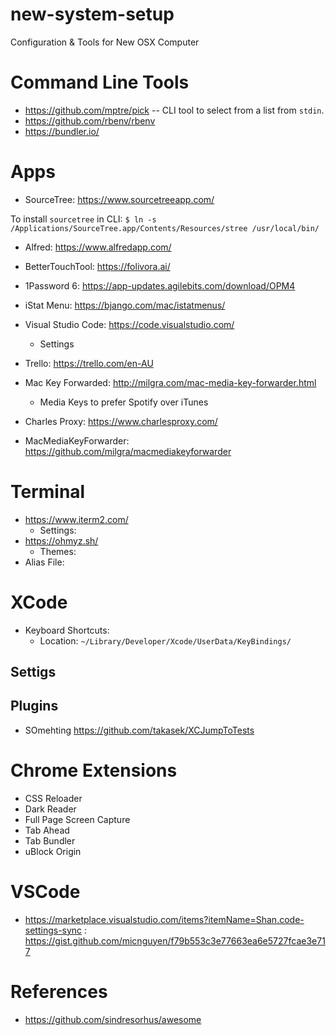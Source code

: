 # new-system-setup
Configuration &amp; Tools for New OSX Computer

# Command Line Tools
- https://github.com/mptre/pick
-- CLI tool to select from a list from `stdin`.
- https://github.com/rbenv/rbenv
- https://bundler.io/

# Apps
- SourceTree: https://www.sourcetreeapp.com/

To install `sourcetree` in CLI: `$ ln -s /Applications/SourceTree.app/Contents/Resources/stree /usr/local/bin/`

- Alfred: https://www.alfredapp.com/

- BetterTouchTool: https://folivora.ai/

- 1Password 6: https://app-updates.agilebits.com/download/OPM4

- iStat Menu: https://bjango.com/mac/istatmenus/

- Visual Studio Code: https://code.visualstudio.com/
  - Settings
  
- Trello: https://trello.com/en-AU

- Mac Key Forwarded: http://milgra.com/mac-media-key-forwarder.html
  - Media Keys to prefer Spotify over iTunes
  
- Charles Proxy: https://www.charlesproxy.com/

- MacMediaKeyForwarder: https://github.com/milgra/macmediakeyforwarder 


# Terminal
- https://www.iterm2.com/
  - Settings: 
- https://ohmyz.sh/
  - Themes: 
- Alias File: 

# XCode
- Keyboard Shortcuts:
  - Location: `~/Library/Developer/Xcode/UserData/KeyBindings/`
## Settigs
## Plugins
- SOmehting
https://github.com/takasek/XCJumpToTests

# Chrome Extensions
- CSS Reloader
- Dark Reader
- Full Page Screen Capture
- Tab Ahead
- Tab Bundler
- uBlock Origin

# VSCode
- https://marketplace.visualstudio.com/items?itemName=Shan.code-settings-sync : https://gist.github.com/micnguyen/f79b553c3e77663ea6e5727fcae3e717

# References
- https://github.com/sindresorhus/awesome
